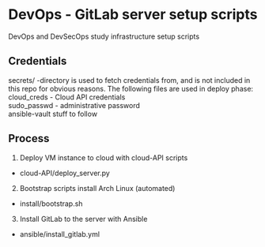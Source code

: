 # DevOps - GitLab server setup scripts
DevOps and DevSecOps study infrastructure setup scripts

## Credentials
secrets/ -directory is used to fetch credentials from, and is not included in this repo for obvious reasons. The following files are used in deploy phase:  
cloud_creds - Cloud API credentials  
sudo_passwd - administrative password  
ansible-vault stuff to follow  

## Process
1. Deploy VM instance to cloud with cloud-API scripts
- cloud-API/deploy_server.py

2. Bootstrap scripts install Arch Linux (automated)
- install/bootstrap.sh

3. Install GitLab to the server with Ansible
- ansible/install_gitlab.yml
